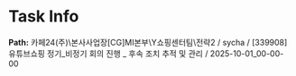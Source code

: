 # Task Info

**Path:** 카페24(주)\본사사업장\[CG]MI본부\Y쇼핑센터팀\전략2 / sycha / [339908] 유튜브쇼핑 정기_비정기 회의 진행 _ 후속 조치 추적 및 관리 / 2025-10-01_00-00-00

